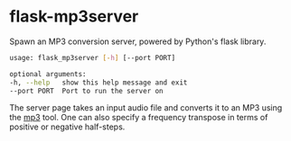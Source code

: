 # flask-mp3server

Spawn an MP3 conversion server, powered by Python's flask library.

```bash
usage: flask_mp3server [-h] [--port PORT]

optional arguments:
-h, --help   show this help message and exit
--port PORT  Port to run the server on
```

The server page takes an input audio file and converts it to an MP3 using the [mp3](../bash/mp3.md) tool. One can also specify a frequency transpose in terms of positive or negative half-steps.

